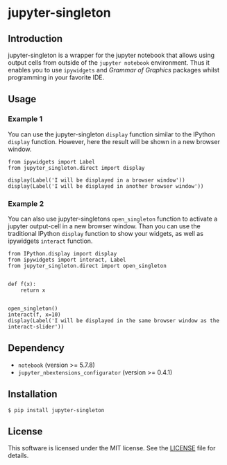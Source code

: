 # jupyter-singleton

## Introduction

jupyter-singleton is a wrapper for the jupyter notebook that allows using output cells from outside of the `jupyter notebook` environment. Thus it enables you to use `ipywidgets` and *Grammar of Graphics* packages whilst programming in your favorite IDE.

## Usage

### Example 1

You can use the jupyter-singleton `display` function similar to the IPython `display` function. However, here the result will be shown in a new browser window.

```
from ipywidgets import Label
from jupyter_singleton.direct import display

display(Label('I will be displayed in a browser window'))
display(Label('I will be displayed in another browser window'))
```

### Example 2

You can also use jupyter-singletons `open_singleton` function to activate a jupyter output-cell in a new browser window. Than you can use the traditional IPython `display` function to show your widgets, as well as ipywidgets `interact` function.

```
from IPython.display import display
from ipywidgets import interact, Label
from jupyter_singleton.direct import open_singleton


def f(x):
    return x


open_singleton()
interact(f, x=10)
display(Label('I will be displayed in the same browser window as the interact-slider'))

```

## Dependency

- `notebook` (version >= 5.7.8)
- `jupyter_nbextensions_configurator` (version >= 0.4.1)

## Installation

```
$ pip install jupyter-singleton
```

## License

This software is licensed under the MIT license. See the [LICENSE](LICENSE) file
for details.
